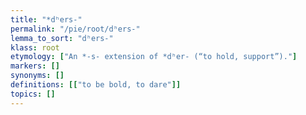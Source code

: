 ```yaml
---
title: "*dʰers-"
permalink: "/pie/root/dʰers-"
lemma_to_sort: "dʰers-"
klass: root
etymology: ["An *-s- extension of *dʰer- (“to hold, support”)."]
markers: []
synonyms: []
definitions: [["to be bold, to dare"]]
topics: []
---
```

